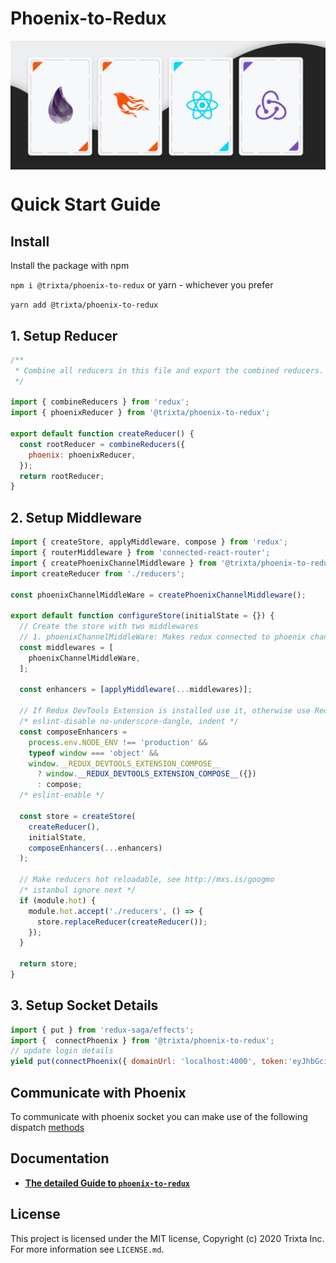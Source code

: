 # Phoenix-to-Redux
<img src="https://raw.githubusercontent.com/trixtateam/phoenix-to-redux/master/assets/phoenix-to-redux.jpg" alt="phoenix to redux banner" align="center" />

<br />

# Quick Start Guide
## Install
Install the package with npm

```npm i @trixta/phoenix-to-redux```
or yarn - whichever you prefer

```yarn add @trixta/phoenix-to-redux```

## 1. Setup Reducer
```javascript
/**
 * Combine all reducers in this file and export the combined reducers.
 */

import { combineReducers } from 'redux';
import { phoenixReducer } from '@trixta/phoenix-to-redux';

export default function createReducer() {
  const rootReducer = combineReducers({
    phoenix: phoenixReducer,
  });
  return rootReducer;
}
```

## 2. Setup Middleware
```javascript
import { createStore, applyMiddleware, compose } from 'redux';
import { routerMiddleware } from 'connected-react-router';
import { createPhoenixChannelMiddleware } from '@trixta/phoenix-to-redux';
import createReducer from './reducers';

const phoenixChannelMiddleWare = createPhoenixChannelMiddleware();

export default function configureStore(initialState = {}) {
  // Create the store with two middlewares
  // 1. phoenixChannelMiddleWare: Makes redux connected to phoenix channels
  const middlewares = [
    phoenixChannelMiddleWare,
  ];

  const enhancers = [applyMiddleware(...middlewares)];

  // If Redux DevTools Extension is installed use it, otherwise use Redux compose
  /* eslint-disable no-underscore-dangle, indent */
  const composeEnhancers =
    process.env.NODE_ENV !== 'production' &&
    typeof window === 'object' &&
    window.__REDUX_DEVTOOLS_EXTENSION_COMPOSE__
      ? window.__REDUX_DEVTOOLS_EXTENSION_COMPOSE__({})
      : compose;
  /* eslint-enable */

  const store = createStore(
    createReducer(),
    initialState,
    composeEnhancers(...enhancers)
  );

  // Make reducers hot reloadable, see http://mxs.is/googmo
  /* istanbul ignore next */
  if (module.hot) {
    module.hot.accept('./reducers', () => {
      store.replaceReducer(createReducer());
    });
  }

  return store;
}
```
## 3. Setup Socket Details
```javascript
import { put } from 'redux-saga/effects';
import {  connectPhoenix } from '@trixta/phoenix-to-redux';
// update login details
yield put(connectPhoenix({ domainUrl: 'localhost:4000', token:'eyJhbGciOiJIUzI1NiIsInR5cCI6IkpXVCJ9.eyJzdWIiOiIxMjM0NTY3ODkwIiwibmF6IkpvaG4gRG9lIiwiaWF0IjoxNTE2MjM5MDIyfQ.SflKxwRJSMeKKF2QT4fwpMeJf36POk6yJV_adQssw5c',agentId: 'john@doe.com'}));
```

## Communicate with Phoenix
To communicate with phoenix socket you can make use of the following dispatch [methods](docs/js/methods.md)

## Documentation
- [**The detailed Guide to `phoenix-to-redux`**](docs/README.md)

## License

This project is licensed under the MIT license, Copyright (c) 2020 Trixta Inc. For more information see `LICENSE.md`.
